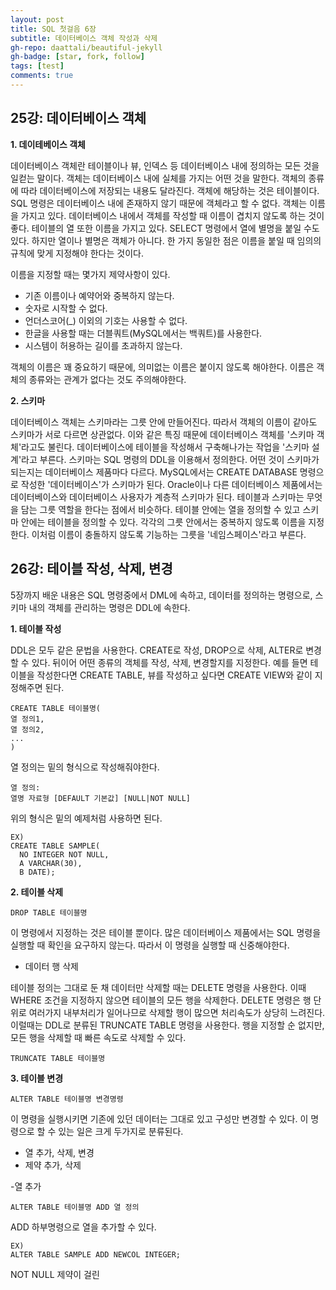 ```yaml
---
layout: post
title: SQL 첫걸음 6장
subtitle: 데이터베이스 객체 작성과 삭제
gh-repo: daattali/beautiful-jekyll
gh-badge: [star, fork, follow]
tags: [test]
comments: true
---
```


## 25강: 데이터베이스 객체

**1. 데이테베이스 객체**

데이터베이스 객체란 테이블이나 뷰, 인덱스 등 데이터베이스 내에 정의하는 모든 것을 일컫는 말이다. 객체는 데이터베이스 내에 실체를 가지는 어떤 것을 말한다.
객체의 종류에 따라 데이터베이스에 저장되는 내용도 달라진다. 객체에 해당하는 것은 테이블이다. SQL 명령은 데이터베이스 내에 존재하지 않기 때문에 객체라고 할 수 없다.
객체는 이름을 가지고 있다. 데이터베이스 내에서 객체를 작성할 때 이름이 겹치지 않도록 하는 것이 좋다. 테이블의 열 또한 이름을 가지고 있다. SELECT 명령에서 열에 별명을
붙일 수도 있다. 하지만 열이나 별명은 객체가 아니다. 한 가지 동일한 점은 이름을 붙일 때 임의의 규칙에 맞게 지정해야 한다는 것이다. 

이름을 지정할 때는 몇가지 제약사항이 있다. 

  - 기존 이름이나 예약어와 중복하지 않는다.
  - 숫자로 시작할 수 없다.
  - 언더스코어(_) 이외의 기호는 사용할 수 없다.
  - 한글을 사용할 때는 더블쿼트(MySQL에서는 백쿼트)를 사용한다.
  - 시스템이 허용하는 길이를 초과하지 않는다.
  
객체의 이름은 꽤 중요하기 때문에, 의미없는 이름은 붙이지 않도록 해야한다. 이름은 객체의 종류와는 관계가 없다는 것도 주의해야한다. 

**2. 스키마**

데이터베이스 객체는 스키마라는 그릇 안에 만들어진다. 따라서 객체의 이름이 같아도 스키마가 서로 다르면 상관없다. 이와 같은 특징 때문에 데이터베이스 객체를 '스키마 객체'라고도 불린다. 데이터베이스에 테이블을 작성해서 구축해나가는 작업을 '스키마 설계'라고 부른다. 스키마는 SQL 명령의 DDL을 이용해서 정의한다.
어떤 것이 스키마가 되는지는 데이터베이스 제품마다 다르다. MySQL에서는 CREATE DATABASE 명령으로 작성한 '데이터베이스'가 스키마가 된다. Oracle이나 다른 데이터베이스 제품에서는 데이터베이스와 데이터베이스 사용자가 계층적 스키마가 된다.
테이블과 스키마는 무엇을 담는 그릇 역할을 한다는 점에서 비슷하다. 테이블 안에는 열을 정의할 수 있고 스키마 안에는 테이블을 정의할 수 있다. 각각의 그릇 안에서는 중복하지 않도록 이름을 지정한다. 이처럼 이름이 충돌하지 않도록 기능하는 그릇을 '네임스페이스'라고 부른다. 

## 26강: 테이블 작성, 삭제, 변경

5장까지 배운 내용은 SQL 명령중에서 DML에 속하고, 데이터를 정의하는 명령으로, 스키마 내의 객체를 관리하는 명령은 DDL에 속한다. 

**1. 테이블 작성**

DDL은 모두 같은 문법을 사용한다. CREATE로 작성, DROP으로 삭제, ALTER로 변경할 수 있다. 뒤이어 어떤 종류의 객체를 작성, 삭제, 변경할지를 지정한다. 예를 들면 테이블을 작성한다면 CREATE TABLE, 뷰를 작성하고 싶다면 CREATE VIEW와 같이 지정해주면 된다.

~~~
CREATE TABLE 테이블명(
열 정의1,
열 정의2,
...
)
~~~

열 정의는 밑의 형식으로 작성해줘야한다. 

~~~
열 정의:
열명 자료형 [DEFAULT 기본값] [NULL|NOT NULL]
~~~

위의 형식은 밑의 예제처럼 사용하면 된다.
~~~
EX)
CREATE TABLE SAMPLE(
  NO INTEGER NOT NULL,
  A VARCHAR(30),
  B DATE);
~~~

**2. 테이블 삭제**

~~~
DROP TABLE 테이블명
~~~

이 명령에서 지정하는 것은 테이블 뿐이다. 많은 데이터베이스 제품에서는 SQL 명령을 실행할 때 확인을 요구하지 않는다. 따라서 이 명령을 실행할 때 신중해야한다. 

- 데이터 행 삭제

테이블 정의는 그대로 둔 채 데이터만 삭제할 때는 DELETE 명령을 사용한다. 이때 WHERE 조건을 지정하지 않으면 테이블의 모든 행을 삭제한다. 
DELETE 명령은 행 단위로 여러가지 내부처리가 일어나므로 삭제할 행이 많으면 처리속도가 상당히 느려진다. 이럴때는 DDL로 분류된 TRUNCATE TABLE 명령을 사용한다. 
행을 지정할 순 없지만, 모든 행을 삭제할 때 빠른 속도로 삭제할 수 있다.

~~~
TRUNCATE TABLE 테이블명
~~~

**3. 테이블 변경**

~~~
ALTER TABLE 테이블명 변경명령
~~~

이 명령을 실행시키면 기존에 있던 데이터는 그대로 있고 구성만 변경할 수 있다. 이 명령으로 할 수 있는 일은 크게 두가지로 분류된다.
  - 열 추가, 삭제, 변경
  - 제약 추가, 삭제
  
-열 추가

~~~
ALTER TABLE 테이블명 ADD 열 정의
~~~
ADD 하부명령으로 열을 추가할 수 있다.

~~~
EX)
ALTER TABLE SAMPLE ADD NEWCOL INTEGER;
~~~

NOT NULL 제약이 걸린 

